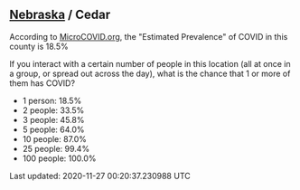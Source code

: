 
## [Nebraska](/united-states/nebraska) / Cedar

According to [MicroCOVID.org](http://microcovid.org),
the "Estimated Prevalence" of COVID in this county is 18.5%

If you interact with a certain number of people in this location
(all at once in a group, or spread out across the day), what is the chance that
1 or more of them has COVID?

- 1 person: 18.5%
- 2 people: 33.5%
- 3 people: 45.8%
- 5 people: 64.0%
- 10 people: 87.0%
- 25 people: 99.4%
- 100 people: 100.0%

Last updated: 2020-11-27 00:20:37.230988 UTC
